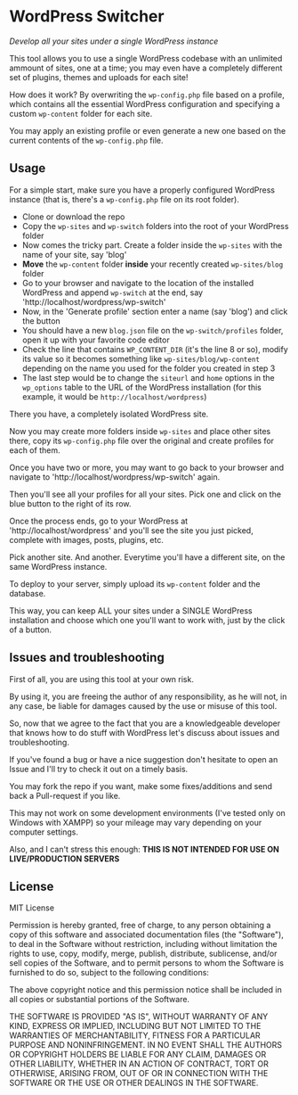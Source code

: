 WordPress Switcher
==================

_Develop all your sites under a single WordPress instance_

This tool allows you to use a single WordPress codebase with an unlimited ammount of sites, one at a time; you may even have a completely different set of plugins, themes and uploads for each site!

How does it work? By overwriting the `wp-config.php` file based on a profile, which contains all the essential WordPress configuration and specifying a custom `wp-content` folder for each site.

You may apply an existing profile or even generate a new one based on the current contents of the `wp-config.php` file.

## Usage ##

For a simple start, make sure you have a properly configured WordPress instance (that is, there's a `wp-config.php` file on its root folder).

- Clone or download the repo
- Copy the `wp-sites` and `wp-switch` folders into the root of your WordPress folder
- Now comes the tricky part. Create a folder inside the `wp-sites` with the name of your site, say 'blog'
- **Move** the `wp-content` folder **inside** your recently created `wp-sites/blog` folder
- Go to your browser and navigate to the location of the installed WordPress and append `wp-switch` at the end, say 'http://localhost/wordpress/wp-switch'
- Now, in the 'Generate profile' section enter a name (say 'blog') and click the button
- You should have a new `blog.json` file on the `wp-switch/profiles` folder, open it up with your favorite code editor
- Check the line that contains `WP_CONTENT_DIR` (it's the line 8 or so), modify its value so it becomes something like `wp-sites/blog/wp-content` depending on the name you used for the folder you created in step 3
- The last step would be to change the `siteurl` and `home` options in the `wp_options` table to the URL of the WordPress installation (for this example, it would be `http://localhost/wordpress`)

There you have, a completely isolated WordPress site.

Now you may create more folders inside `wp-sites` and place other sites there, copy its `wp-config.php` file over the original and create profiles for each of them.

Once you have two or more, you may want to go back to your browser and navigate to 'http://localhost/wordpress/wp-switch' again.

Then you'll see all your profiles for all your sites. Pick one and click on the blue button to the right of its row.

Once the process ends, go to your WordPress at 'http://localhost/wordpress' and you'll see the site you just picked, complete with images, posts, plugins, etc.

Pick another site. And another. Everytime you'll have a different site, on the same WordPress instance.

To deploy to your server, simply upload its `wp-content` folder and the database.

This way, you can keep ALL your sites under a SINGLE WordPress installation and choose which one you'll want to work with, just by the click of a button.

## Issues and troubleshooting ##

First of all, you are using this tool at your own risk.

By using it, you are freeing the author of any responsibility, as he will not, in any case, be liable for damages caused by the use or misuse of this tool.

So, now that we agree to the fact that you are a knowledgeable developer that knows how to do stuff with WordPress let's discuss about issues and troubleshooting.

If you've found a bug or have a nice suggestion don't hesitate to open an Issue and I'll try to check it out on a timely basis.

You may fork the repo if you want, make some fixes/additions and send back a Pull-request if you like.

This may not work on some development environments (I've tested only on Windows with XAMPP) so your mileage may vary depending on your computer settings.

Also, and I can't stress this enough: **THIS IS NOT INTENDED FOR USE ON LIVE/PRODUCTION SERVERS**

## License ##

MIT License

Permission is hereby granted, free of charge, to any person obtaining a copy of this software and associated documentation files (the "Software"), to deal in the Software without restriction, including without limitation the rights to use, copy, modify, merge, publish, distribute, sublicense, and/or sell copies of the Software, and to permit persons to whom the Software is furnished to do so, subject to the following conditions:

The above copyright notice and this permission notice shall be included in all copies or substantial portions of the Software.

THE SOFTWARE IS PROVIDED "AS IS", WITHOUT WARRANTY OF ANY KIND, EXPRESS OR IMPLIED, INCLUDING BUT NOT LIMITED TO THE WARRANTIES OF MERCHANTABILITY, FITNESS FOR A PARTICULAR PURPOSE AND NONINFRINGEMENT. IN NO EVENT SHALL THE AUTHORS OR COPYRIGHT HOLDERS BE LIABLE FOR ANY CLAIM, DAMAGES OR OTHER LIABILITY, WHETHER IN AN ACTION OF CONTRACT, TORT OR OTHERWISE, ARISING FROM, OUT OF OR IN CONNECTION WITH THE SOFTWARE OR THE USE OR OTHER DEALINGS IN THE SOFTWARE.